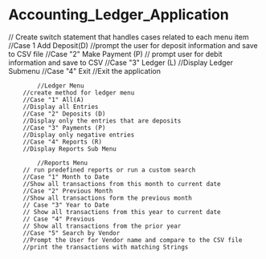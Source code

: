 # Accounting_Ledger_Application
 // Create switch statement that handles cases related to each menu item
        //Case 1 Add Deposit(D)
        //prompt the user for deposit information and save to CSV file
        //Case "2" Make Payment (P)
        // prompt user for debit information and save to CSV
        //Case "3" Ledger (L)
        //Display Ledger Submenu
        //Case "4" Exit
        //Exit the application

            //Ledger Menu
        //create method for ledger menu
        //Case "1" All(A)
        //Display all Entries
        //Case "2" Deposits (D)
        //Display only the entries that are deposits
        //Case "3" Payments (P)
        //Display only negative entries
        //Case "4" Reports (R)
        //Display Reports Sub Menu

            //Reports Menu
        // run predefined reports or run a custom search
        //Case "1" Month to Date
        //Show all transactions from this month to current date
        //Case "2" Previous Month
        //Show all transactions form the previous month
        // Case "3" Year to Date
        // Show all transactions from this year to current date
        // Case "4" Previous
        // Show all transactions from the prior year
        //Case "5" Search by Vendor
        //Prompt the User for Vendor name and compare to the CSV file
        //print the transactions with matching Strings
